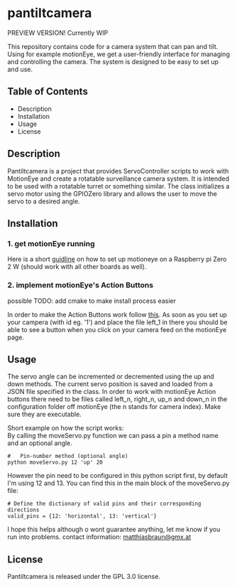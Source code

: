 # pantiltcamera
PREVIEW VERSION! Currently WIP

This repository contains code for a camera system that can pan and tilt. Using for example motionEye, we get a user-friendly interface for managing and controlling the camera. The system is designed to be easy to set up and use.

## Table of Contents
- Description
- Installation
- Usage
- License

## Description
Pantiltcamera is a project that provides ServoController scripts to work with MotionEye and create a rotatable surveillance camera system.  It is intended to be used with a rotatable turret or something similar. The class initializes a servo motor using the GPIOZero library and allows the user to move the servo to a desired angle.

## Installation
### 1. get motionEye running
Here is a short [guidline](./motionEyeInstallGuide.md) on how to set up motioneye on a Raspberry pi Zero 2 W (should work with all other boards as well).

### 2. implement motionEye's Action Buttons
possible TODO: add cmake to make install process easier

In order to make the Action Buttons work follow [this](./integratecodeandcam.md). As soon as you set up your campera (with id eg. '1') and place the file left_1 in there you should be able to see a button when you click on your camera feed on the motionEye page.

## Usage
The servo angle can be incremented or decremented using the up and down methods. The current servo position is saved and loaded from a JSON file specified in the class. In order to work with motionEye Action buttons there need to be files called left_n, right_n, up_n and down_n in the configuration folder off motionEye (the n stands for camera index). Make sure they are executable. <br>

Short example on how the script works: <br>
By calling the moveServo.py function we can pass a pin a method name and an optional angle.

    #   Pin-number method (optional angle)
    python moveServo.py 12 'up' 20

 However the pin need to be configured in this python script first, by default I'm using 12 and 13. You can find this in the main block of the moveServo.py file:

    # Define the dictionary of valid pins and their corresponding directions
    valid_pins = {12: 'horizontal', 13: 'vertical'}

I hope this helps although o wont guarantee anything, let me know if you run into problems.
contact information: matthiasbraun@gmx.at

## License
Pantiltcamera is released under the GPL 3.0 license.

